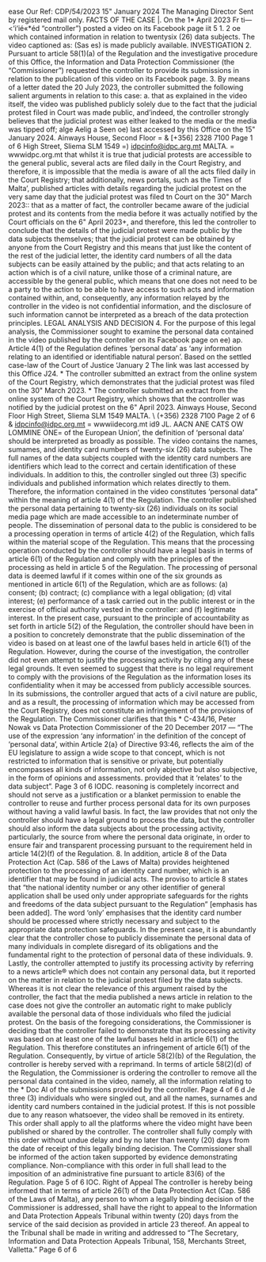 ease
Our Ref: CDP/54/2023
15" January 2024
The Managing Director
Sent by registered mail only.
FACTS OF THE CASE
|. On the 1\* April 2023 Fr ti—<‘i‘ié«\*éd “controller”) posted a video on its
Facebook page iit 5 1. 2 oe which contained information in relation to twentysix (26) data subjects. The video captioned as: (Sas es)
is made publicly available.
INVESTIGATION
2. Pursuant to article 58(1)(a) of the Regulation and the investigative procedure of this Office, the
Information and Data Protection Commissioner (the “Commissioner”) requested the controller
to provide its submissions in relation to the publication of this video on its Facebook page.
3. By means of a letter dated the 20 July 2023, the controller submitted the following salient
arguments in relation to this case:
a. that as explained in the video itself, the video was published publicly solely due to the
fact that the judicial protest filed in Court was made public, and’indeed, the controller
strongly believes that the judicial protest was either leaked to the media or the media
was tipped off;
alge Aelig a Seen oe) last accessed by this Office on the 15" January 2024.
Ainways House, Second Floor = & \[+356\] 2328 7100 Page 1 of 6
High Street, Sliema SLM 1549 =) idpcinfo@idpc.arg.mt
MALTA. = wwwidpc.org.mt
that whilst it is true that judicial protests are accessible to the general public, several
acts are filed daily in the Court Registry, and therefore, it is impossible that the media
is aware of all the acts filed daily in the Court Registry;
that additionally, news portals, such as the Times of Malta’, published articles with
details regarding the judicial protest on the very same day that the judicial protest was
filed tn Court on the 30" March 2023::
that as a matter of fact, the controller became aware of the judicial protest and its
contents from the media before it was actually notified by the Court officials on the 6"
April 2023+, and therefore, this led the controller to conclude that the details of the
judicial protest were made public by the data subjects themselves;
that the judicial protest can be obtained by anyone from the Court Registry and this
means that just like the content of the rest of the judicial letter, the identity card numbers
of all the data subjects can be easily attained by the public; and
that acts relating to an action which is of a civil nature, unlike those of a criminal nature,
are accessible by the general public, which means that one does not need to be a party
to the action to be able to have access to such acts and information contained within,
and, consequently, any information relayed by the controller in the video is not
confidential information, and the disclosure of such information cannot be interpreted
as a breach of the data protection principles.
LEGAL ANALYSIS AND DECISION
4. For the purpose of this legal analysis, the Commissioner sought to examine the personal data
contained in the video published by the controller on its Facebook page on ee)
ap. Article 4(1) of the Regulation defines ‘personal data’ as ‘any information relating to an
identified or identifiable natural person’. Based on the settled case-law of the Court of Justice
‘January 2 The link was last accessed by this Office
J24.
\* The controller submitted an extract from the online system of the Court Registry, which demonstrates that the judicial protest was filed on the 30" March 2023. \* The controller submitted an extract from the online system of the Court Registry, which shows that the controller was notified by the judicial protest on the 6" April 2023.
Ainways House, Second Floor
High Street, Sliema SLM 1549
MALTA.
\\ (+356) 2328 7100 Page 2 of 6
& idpcinfo@idpc.org.mt
= wwwiidecorg.mt
id9 JL.
AACN ANE CATS OW LOMMINE ONE=
of the European Union’, the definition of ‘personal data’ should be interpreted as broadly as
possible. The video contains the names, sumames, and identity card numbers of twenty-six (26)
data subjects. The full names of the data subjects coupled with the identity card numbers are
identifiers which lead to the correct and certain identification of these individuals. In addition
to this, the controller singled out three (3) specific individuals and published information which
relates directly to them. Therefore, the information contained in the video constitutes ‘personal
data” within the meaning of article 4(1) of the Regulation.
The controller published the personal data pertaining to twenty-six (26) individuals on its social
media page which are made accessible to an indeterminate number of people. The
dissemination of personal data to the public is considered to be a processing operation in terms
of article 4(2) of the Regulation, which falls within the material scope of the Regulation. This
means that the processing operation conducted by the controller should have a legal basis in
terms of article 6(1) of the Regulation and comply with the principles of the processing as held
in article 5 of the Regulation.
The processing of personal data is deemed lawful if it comes within one of the six grounds as
mentioned in article 6(1) of the Regulation, which are as follows: (a) consent; (b) contract; (c)
compliance with a legal obligation; (d) vital interest; (e) performance of a task carried out in
the public interest or in the exercise of official authority vested in the controller: and (f)
legitimate interest. In the present case, pursuant to the principle of accountability as set forth in
article 5(2) of the Regulation, the controller should have been in a position to concretely
demonstrate that the public dissemination of the video is based on at least one of the lawful
bases held in article 6(1) of the Regulation. However, during the course of the investigation,
the controller did not even attempt to justify the processing activity by citing any of these legal
grounds. It even seemed to suggest that there is no legal requirement to comply with the
provisions of the Regulation as the information loses its confidentiality when it may be accessed
from publicly accessible sources.
In its submissions, the controller argued that acts of a civil nature are public, and as a result, the
processing of information which may be accessed from the Court Registry, does not constitute
an infringement of the provisions of the Regulation. The Commissioner clarifies that this
\* C-434/16, Peter Nowak vs Data Protection Commissioner of the 20 December 2017 — “The use of the expression ‘any information’ in the definition of the concept of ‘personal data’, within Article 2(a} of Directive 93:46, reflects the aim of the EU legislature to assign a wide scope to that concept, which is not restricted to information that is sensitive or private, but potentially encompasses all kinds of information, not only abjective but also subjective, in the form of opinions and assessments. provided that it ‘relates’ to the data subject”.
Page 3 of 6
IODC.
reasoning is completely incorrect and should not serve as a justification or a blanket permission
to enable the controller to reuse and further process personal data for its own purposes without
having a valid lawful basis. In fact, the law provides that not only the controller should have a
legal ground to process the data, but the controller should also inform the data subjects about
the processing activity, particularly, the source from where the personal data originate, in order
to ensure fair and transparent processing pursuant to the requirement held in article 14(2)(f) of
the Regulation.
8. In addition, article 8 of the Data Protection Act (Cap. 586 of the Laws of Malta) provides
heightened protection to the processing of an identity card number, which is an identifier that
may be found in judicial acts. The proviso to article 8 states that “the national identity number
or any other identifier of general application shall be used only under appropriate safeguards
for the rights and freedoms of the data subject pursuant to the Regulation” \[emphasis has
been added\]. The word ‘only’ emphasises that the identity card number should be processed
where strictly necessary and subject to the appropriate data protection safeguards. In the present
case, it is abundantly clear that the controller chose to publicly disseminate the personal data of
many individuals in complete disregard of its obligations and the fundamental right to the
protection of personal data of these individuals.
9. Lastly, the controller attempted to justify its processing activity by referring to a news article®
which does not contain any personal data, but it reported on the matter in relation to the judicial
protest filed by the data subjects. Whereas it is not clear the relevance of this argument raised
by the controller, the fact that the media published a news article in relation to the case does
not give the controller an automatic right to make publicly available the personal data of those
individuals who filed the judicial protest.
On the basis of the foregoing considerations, the Commissioner is deciding tbat the controller
failed to demonstrate that its processing activity was based on at least one of the lawful bases held
in article 6(1) of the Regulation. This therefore constitutes an infringement of article 6(1) of the
Regulation. Consequently, by virtue of article 58(2)(b) of the Regulation, the controller is hereby
served with a reprimand.
In terms of article 58(2)(d) of the Regulation, the Commissioner is ordering the controller to
remove all the personal data contained in the video, namely, all the information relating to the
\* Doc Al of the submissions provided by the controller.
Page 4 of 6
d Je
three (3) individuals who were singled out, and all the names, surnames and identity card
numbers contained in the judicial protest. If this is not possible due to any reason whatsoever, the
video shall be removed in its entirety. This order shall apply to all the platforms where the video
might have been published or shared by the controller.
The controller shall fully comply with this order without undue delay and by no later than twenty
(20) days from the date of receipt of this legally binding decision. The Commissioner shall be
informed of the action taken supported by evidence demonstrating compliance.
Non-compliance with this order in full shall lead to the imposition of an administrative fine
pursuant to article 83(6) of the Regulation.
Page 5 of 6
IOC.
Right of Appeal
The controller is hereby being informed that in terms of article 26(1) of the Data Protection Act (Cap.
586 of the Laws of Malta), any person to whom a legally binding decision of the Commissioner is
addressed, shall have the right to appeal to the Information and Data Protection Appeals Tribunal within
twenty (20) days from the service of the said decision as provided in article 23 thereof.
An appeal to the Tribunal shall be made in writing and addressed to “The Secretary, Information and
Data Protection Appeals Tribunal, 158, Merchants Street, Valletta.”
Page 6 of 6
